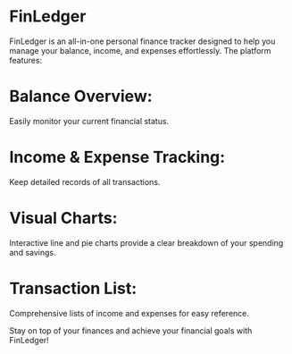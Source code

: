 # FinLedger
FinLedger is an all-in-one personal finance tracker designed to help you manage your balance, income, and expenses effortlessly. The platform features:
# Balance Overview: 
Easily monitor your current financial status.
# Income & Expense Tracking: 
Keep detailed records of all transactions.
# Visual Charts: 
Interactive line and pie charts provide a clear breakdown of your spending and savings.
# Transaction List:  
Comprehensive lists of income and expenses for easy reference.

Stay on top of your finances and achieve your financial goals with FinLedger!
